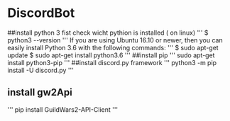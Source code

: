 # DiscordBot
##install python 3
fist check wicht pythion is installed ( on linux)
'''
$ python3 --version
'''
If you are using Ubuntu 16.10 or newer, then you can easily install Python 3.6 with the following commands:
'''
$ sudo apt-get update
$ sudo apt-get install python3.6
'''
##install pip
'''
sudo apt-get install python3-pip
'''
##install discord.py framework
'''
python3 -m pip install -U discord.py
'''
## install gw2Api
'''
pip install GuildWars2-API-Client
'''

